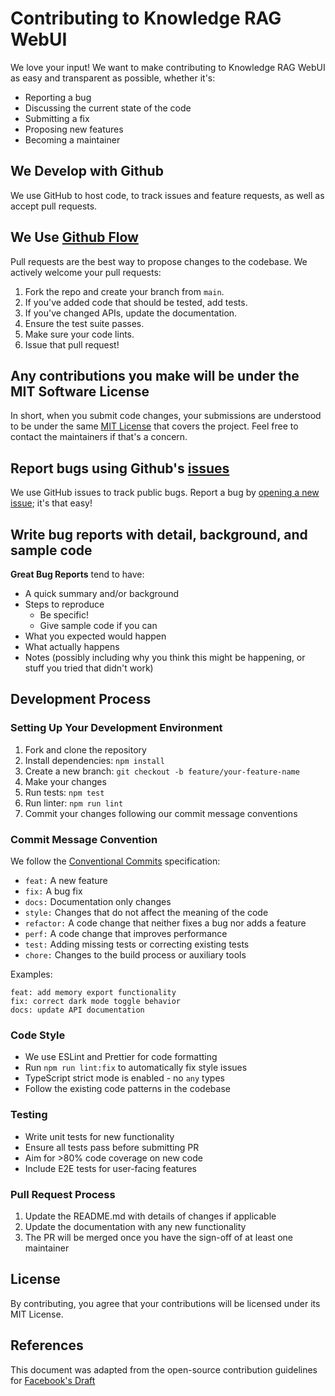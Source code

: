 # Contributing to Knowledge RAG WebUI

We love your input! We want to make contributing to Knowledge RAG WebUI as easy and transparent as possible, whether it's:

- Reporting a bug
- Discussing the current state of the code
- Submitting a fix
- Proposing new features
- Becoming a maintainer

## We Develop with Github

We use GitHub to host code, to track issues and feature requests, as well as accept pull requests.

## We Use [Github Flow](https://guides.github.com/introduction/flow/index.html)

Pull requests are the best way to propose changes to the codebase. We actively welcome your pull requests:

1. Fork the repo and create your branch from `main`.
2. If you've added code that should be tested, add tests.
3. If you've changed APIs, update the documentation.
4. Ensure the test suite passes.
5. Make sure your code lints.
6. Issue that pull request!

## Any contributions you make will be under the MIT Software License

In short, when you submit code changes, your submissions are understood to be under the same [MIT License](http://choosealicense.com/licenses/mit/) that covers the project. Feel free to contact the maintainers if that's a concern.

## Report bugs using Github's [issues](https://github.com/yourusername/knowledge-rag-webui/issues)

We use GitHub issues to track public bugs. Report a bug by [opening a new issue](https://github.com/yourusername/knowledge-rag-webui/issues/new); it's that easy!

## Write bug reports with detail, background, and sample code

**Great Bug Reports** tend to have:

- A quick summary and/or background
- Steps to reproduce
  - Be specific!
  - Give sample code if you can
- What you expected would happen
- What actually happens
- Notes (possibly including why you think this might be happening, or stuff you tried that didn't work)

## Development Process

### Setting Up Your Development Environment

1. Fork and clone the repository
2. Install dependencies: `npm install`
3. Create a new branch: `git checkout -b feature/your-feature-name`
4. Make your changes
5. Run tests: `npm test`
6. Run linter: `npm run lint`
7. Commit your changes following our commit message conventions

### Commit Message Convention

We follow the [Conventional Commits](https://www.conventionalcommits.org/) specification:

- `feat:` A new feature
- `fix:` A bug fix
- `docs:` Documentation only changes
- `style:` Changes that do not affect the meaning of the code
- `refactor:` A code change that neither fixes a bug nor adds a feature
- `perf:` A code change that improves performance
- `test:` Adding missing tests or correcting existing tests
- `chore:` Changes to the build process or auxiliary tools

Examples:
```
feat: add memory export functionality
fix: correct dark mode toggle behavior
docs: update API documentation
```

### Code Style

- We use ESLint and Prettier for code formatting
- Run `npm run lint:fix` to automatically fix style issues
- TypeScript strict mode is enabled - no `any` types
- Follow the existing code patterns in the codebase

### Testing

- Write unit tests for new functionality
- Ensure all tests pass before submitting PR
- Aim for >80% code coverage on new code
- Include E2E tests for user-facing features

### Pull Request Process

1. Update the README.md with details of changes if applicable
2. Update the documentation with any new functionality
3. The PR will be merged once you have the sign-off of at least one maintainer

## License

By contributing, you agree that your contributions will be licensed under its MIT License.

## References

This document was adapted from the open-source contribution guidelines for [Facebook's Draft](https://github.com/facebook/draft-js/blob/master/CONTRIBUTING.md)